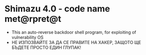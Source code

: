 # Shimazu 4.0 - code name met@rpret@t
- This an auto-reverse backdoor shell program, for exploiting of vulnerability OS
- НЕ ИЗПОЗВАЙТЕ ЗА ДА СЕ ПРАВИТЕ НА ХАКЕР, ЗАЩОТО ЩЕ БЪДЕТЕ ПРОСТО ЕДИН ГЛУПАК!


